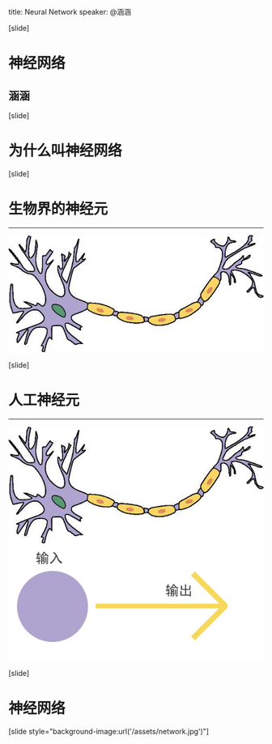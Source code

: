 title: Neural Network
speaker: @涵涵

[slide]
# 神经网络
## 涵涵

[slide]
# 为什么叫神经网络

[slide]
# 生物界的神经元
---
<img src="/assets/neural-item.jpg" >

[slide]
# 人工神经元
---
<img src="/assets/a-neural-item.jpg" >

[slide]
# 神经网络

[slide style="background-image:url('/assets/network.jpg')"]
